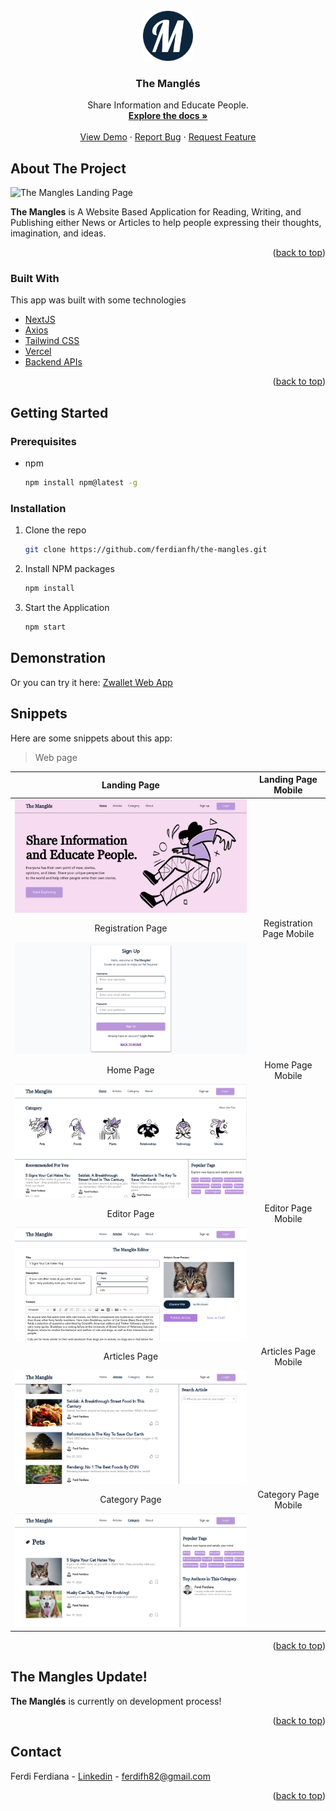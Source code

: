 <div id="top"></div>

<!-- PROJECT LOGO -->
<br />
<div align="center">
  <a href="https://github.com/ferdianfh/the-mangles">
    <img src="./src/assets/logo.png" alt="TheMangl&eacute;sLogo" width="80" height="80">
  </a>

  <h3 align="center">The Mangl&eacute;s</h3>

  <p align="center">
    Share Information and Educate People.
    <br />
    <a href="https://github.com/ferdianfh/the-mangles"><strong>Explore the docs »</strong></a>
    <br />
    <br />
    <a href="https://github.com/ferdianfh/the-mangles">View Demo</a>
    ·
    <a href="https://github.com/ferdianfh/the-mangles/issues">Report Bug</a>
    ·
    <a href="https://github.com/ferdianfh/the-mangles/issues">Request Feature</a>
  </p>
</div>

<!-- ABOUT THE PROJECT -->

## About The Project

![The Mangles Landing Page]("./src/assets/snippets/landing-page.png")

**The Mangles** is A Website Based Application for Reading, Writing, and Publishing either News or Articles to help people expressing their thoughts, imagination, and ideas.

<p align="right">(<a href="#top">back to top</a>)</p>

### Built With

This app was built with some technologies

- [NextJS](https://reactjs.org/)
- [Axios](https://axios-http.com/)
- [Tailwind CSS](https://getbootstrap.com)
- [Vercel](https://www.netlify.com/)
- [Backend APIs](https://github.com/ferdianfh/RESTful-API-with-ExpressJS)

<p align="right">(<a href="#top">back to top</a>)</p>

## Getting Started

### Prerequisites

- npm
  ```sh
  npm install npm@latest -g
  ```

### Installation

1. Clone the repo
   ```sh
   git clone https://github.com/ferdianfh/the-mangles.git
   ```
2. Install NPM packages
   ```sh
   npm install
   ```
3. Start the Application
   ```sh
   npm start
   ```

## Demonstration

Or you can try it here: [Zwallet Web App](https://themangles.vercel.app)

## Snippets

Here are some snippets about this app:

> Web page

|                      Landing Page                       |   Landing Page Mobile    |
| :-----------------------------------------------------: | :----------------------: |
| ![Landing Page](./src/assets/snippets/landing-page.png) |          ![]()           |
|                    Registration Page                    | Registration Page Mobile |
| ![Registration Page](./src/assets/snippets/signup.png)  |          ![]()           |
|                        Home Page                        |     Home Page Mobile     |
|     ![Home Page](./src/assets/snippets/home-1.png)      |          ![]()           |
|                       Editor Page                       |    Editor Page Mobile    |
|    ![Editor Page](./src/assets/snippets/editor.png)     |          ![]()           |
|                      Articles Page                      |   Articles Page Mobile   |
|  ![Articles Page](./src/assets/snippets/articles.png)   |          ![]()           |
|                      Category Page                      |   Category Page Mobile   |
|  ![Articles Page](./src/assets/snippets/category.png)   |          ![]()           |

<p align="right">(<a href="#top">back to top</a>)</p>

## The Mangles Update!

**The Mangl&eacute;s** is currently on development process!

<p align="right">(<a href="#top">back to top</a>)</p>

<!-- CONTACT -->

## Contact

Ferdi Ferdiana - [Linkedin](https://www.linkedin.com/in/ferdianfh/) - ferdifh82@gmail.com

<p align="right">(<a href="#top">back to top</a>)</p>
